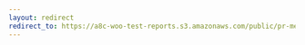 ```yaml
---
layout: redirect
redirect_to: https://a8c-woo-test-reports.s3.amazonaws.com/public/pr-merge/37443/e2e/index.html
---
```

